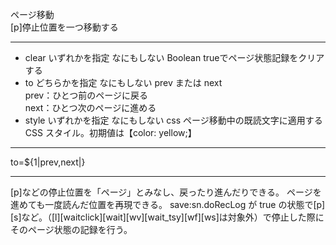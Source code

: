 ページ移動  
[p]停止位置を一つ移動する

***
- clear	いずれかを指定	なにもしない	Boolean	trueでページ状態記録をクリアする
- to	どちらかを指定	なにもしない	prev または next<br/>prev：ひとつ前のページに戻る<br/>next：ひとつ次のページに進める
- style	いずれかを指定	なにもしない	css	ページ移動中の既読文字に適用する CSS スタイル。初期値は【color: yellow;】

***
to=${1|prev,next|}

***
[p]などの停止位置を「ページ」とみなし、戻ったり進んだりできる。
ページを進めても一度読んだ位置を再現できる。
save:sn.doRecLog が true の状態で[p][s]など。（[l][waitclick][wait][wv][wait_tsy][wf][ws]は対象外）で停止した際にそのページ状態の記録を行う。
